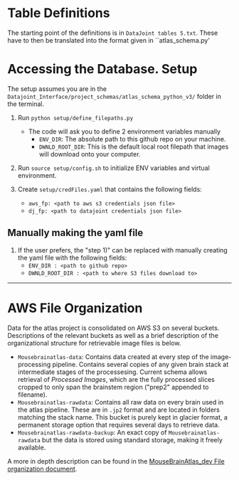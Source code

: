 # Table Definitions

The starting point of the definitions is in `DataJoint tables 5.txt`. These have to then be translated into the format given in ``atlas_schema.py'

# Accessing the Database. Setup
The setup assumes you are in the `Datajoint_Interface/project_schemas/atlas_schema_python_v3/` folder in the terminal.

1) Run `python setup/define_filepaths.py`
    - The code will ask you to define 2 environment variables manually
      - `ENV_DIR`: The absolute path to this github repo on your machine.
      - `DWNLD_ROOT_DIR`: This is the default local root filepath that images will download onto your computer.

2) Run `source setup/config.sh` to initialize ENV variables and virtual environment.

3) Create `setup/credFiles.yaml` that contains the following fields:
    - `aws_fp: <path to aws s3 credentials json file>`
    - `dj_fp: <path to datajoint credentials json file>`


## Manually making the yaml file

1) If the user prefers, the "step 1)" can be replaced with manually creating the yaml file with the following fields:
    - `ENV_DIR : <path to github repo>`
    - `DWNLD_ROOT_DIR : <path to where S3 files download to>`
    
---

# AWS File Organization
Data for the atlas project is consolidated on AWS S3 on several buckets. Descriptions of the relevant buckets as well as a brief description of the organizational structure for retrievable image files is below.

- `Mousebrainatlas-data`: Contains data created at every step of the image-processing pipeline. Contains several copies of any given brain stack at intermediate stages of the processesing. Current schema allows retrieval of _Processed Images_, which are the fully processed slices cropped to only span the brainstem region ("prep2" appended to filename).
- `Mousebrainatlas-rawdata`: Contains all raw data on every brain used in the atlas pipeline. These are in `.jp2` format and are located in folders matching the stack name. This bucket is purely kept in glacier format, a permanent storage option that requires several days to retrieve data.
- `Mousebrainatlas-rawdata-backup`: An exact copy of `Mousebrainatlas-rawdata` but the data is stored using standard storage, making it freely available.

A more in depth description can be found in the [MouseBrainAtlas_dev File organization document](https://github.com/ActiveBrainAtlas/MouseBrainAtlas_dev/blob/master/doc/server_info/S3_file_organization.md).
